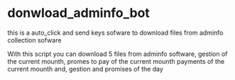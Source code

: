 # donwload_adminfo_bot
this is a auto_click and send keys sofware to download files from adminfo collection sofware

With this script you can download 5  files from adminfo software, gestion of the current mounth, promes to pay of the current mounth payments of the current mounth and, gestion and promises of the  day

